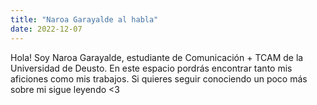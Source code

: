 ```yaml
---
title: "Naroa Garayalde al habla"
date: 2022-12-07
---
```

Hola! Soy Naroa Garayalde, estudiante de Comunicación + TCAM de la Universidad de Deusto. En este espacio pordrás encontrar tanto mis aficiones como mis trabajos. Si quieres seguir conociendo un poco más sobre mi sigue leyendo <3
